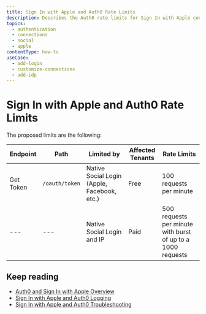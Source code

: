 ```yaml
---
title: Sign In with Apple and Auth0 Rate Limits
description: Describes the Auth0 rate limits for Sign In with Apple connections.
topics:
  - authentication
  - connections
  - social
  - apple
contentType: how-to
useCase:
  - add-login
  - customize-connections
  - add-idp
---
```

# Sign In with Apple and Auth0 Rate Limits

The proposed limits are the following:

| Endpoint | Path | Limited by | Affected Tenants | Rate Limits |
| --- | --- | --- | --- | --- |
| Get Token	| `/oauth/token` | Native Social Login (Apple, Facebook, etc.) | Free |	100 requests per minute |
| --- | --- | Native Social Login and IP | Paid |	500 requests per minute with burst of up to a 1000 requests |

## Keep reading

* [Auth0 and Sign In with Apple Overview](/connections/social/apple)
* [Sign In with Apple and Auth0 Logging](/connections/references/apple-native/references/siwa-logging)
* [Sign In with Apple and Auth0 Troubleshooting](/connections/references/apple-native/references/siwa-troubleshooting)
